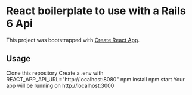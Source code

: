 # React boilerplate to use with a Rails 6 Api

This project was bootstrapped with [Create React App](https://github.com/facebook/create-react-app).

## Usage

Clone this repository
Create a .env with REACT_APP_API_URL="http://localhost:8080"
npm install
npm start
Your app will be running on http://localhost:3000
